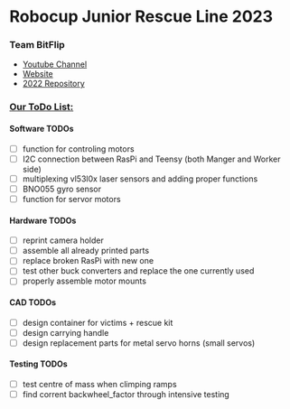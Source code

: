 # Robocup Junior Rescue Line 2023
### Team BitFlip


* [Youtube Channel](https://www.youtube.com/channel/UCC9BH-tkFcYVH9Up8JBV4LQ)
* [Website](http://kraemer123.de/)
* [2022 Repository](https://github.com/saegersven/robocup)

### <u>Our ToDo List:</u>

#### Software TODOs

- [ ] function for controling motors
- [ ] I2C connection between RasPi and Teensy (both Manger and Worker side)
- [ ] multiplexing vl53l0x laser sensors and adding proper functions
- [ ] BNO055 gyro sensor
- [ ] function for servor motors

#### Hardware TODOs

- [ ] reprint camera holder
- [ ] assemble all already printed parts
- [ ] replace broken RasPi with new one
- [ ] test other buck converters and replace the one currently used
- [ ] properly assemble motor mounts

#### CAD TODOs
- [ ] design container for victims + rescue kit
- [ ] design carrying handle
- [ ] design replacement parts for metal servo horns (small servos)

#### Testing TODOs
- [ ] test centre of mass when climping ramps
- [ ] find corrent backwheel_factor through intensive testing
